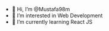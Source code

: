 - 👋 Hi, I’m @Mustafa98m
- 👀 I’m interested in Web Development
- 🌱 I’m currently learning React JS
<!---
Mustafa98m/Mustafa98m is a ✨ special ✨ repository because its `README.md` (this file) appears on your GitHub profile.
You can click the Preview link to take a look at your changes.
--->
